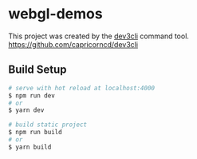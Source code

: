 # webgl-demos

This project was created by the <a href="https://github.com/capricorncd/dev3cli" target="_blank">dev3cli</a> command tool.
https://github.com/capricorncd/dev3cli

## Build Setup

```bash
# serve with hot reload at localhost:4000
$ npm run dev
# or
$ yarn dev

# build static project
$ npm run build
# or
$ yarn build
```